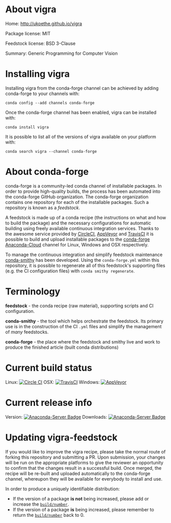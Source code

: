 About vigra
===========

Home: http://ukoethe.github.io/vigra

Package license: MIT

Feedstock license: BSD 3-Clause

Summary: Generic Programming for Computer Vision



Installing vigra
================

Installing vigra from the conda-forge channel can be achieved by adding conda-forge to your channels with:

```
conda config --add channels conda-forge
```

Once the conda-forge channel has been enabled, vigra can be installed with:

```
conda install vigra
```

It is possible to list all of the versions of vigra available on your platform with:

```
conda search vigra --channel conda-forge
```


About conda-forge
=================

conda-forge is a community-led conda channel of installable packages.
In order to provide high-quality builds, the process has been automated into the
conda-forge GitHub organization. The conda-forge organization contains one repository 
for each of the installable packages. Such a repository is known as a *feedstock*.

A feedstock is made up of a conda recipe (the instructions on what and how to build
the package) and the necessary configurations for automatic building using freely
available continuous integration services. Thanks to the awesome service provided by
[CircleCI](https://circleci.com/), [AppVeyor](http://www.appveyor.com/)
and [TravisCI](https://travis-ci.org/) it is possible to build and upload installable
packages to the [conda-forge](https://anaconda.org/conda-forge)
[Anaconda-Cloud](http://docs.anaconda.org/) channel for Linux, Windows and OSX respectively.

To manage the continuous integration and simplify feedstock maintenance
[conda-smithy](http://github.com/conda-forge/conda-smithy) has been developed.
Using the ``conda-forge.yml`` within this repository, it is possible to regenerate all of
this feedstock's supporting files (e.g. the CI configuration files) with ``conda smithy regenerate``.


Terminology
===========

**feedstock** - the conda recipe (raw material), supporting scripts and CI configuration.

**conda-smithy** - the tool which helps orchestrate the feedstock.
                   Its primary use is in the construction of the CI ``.yml`` files
                   and simplify the management of *many* feedstocks.

**conda-forge** - the place where the feedstock and smithy live and work to
                  produce the finished article (built conda distributions)

Current build status
====================
Linux: [![Circle CI](https://circleci.com/gh/conda-forge/vigra-feedstock.svg?style=svg)](https://circleci.com/gh/conda-forge/vigra-feedstock)
OSX: [![TravisCI](https://travis-ci.org/conda-forge/vigra-feedstock.svg?branch=master)](https://travis-ci.org/conda-forge/vigra-feedstock) 
Windows: [![AppVeyor](https://ci.appveyor.com/api/projects/status/github/conda-forge/vigra-feedstock?svg=True)](https://ci.appveyor.com/project/conda-forge/vigra-feedstock/branch/master)

Current release info
====================
Version: [![Anaconda-Server Badge](https://anaconda.org/conda-forge/vigra/badges/version.svg)](https://anaconda.org/conda-forge/vigra)
Downloads: [![Anaconda-Server Badge](https://anaconda.org/conda-forge/vigra/badges/downloads.svg)](https://anaconda.org/conda-forge/vigra)


Updating vigra-feedstock
========================

If you would like to improve the vigra recipe, please take the normal
route of forking this repository and submitting a PR. Upon submission, your changes will
be run on the appropriate platforms to give the reviewer an opportunity to confirm that the
changes result in a successful build. Once merged, the recipe will be re-built and uploaded
automatically to the conda-forge channel, whereupon they will be available for everybody to
install and use.

In order to produce a uniquely identifiable distribution:
 * If the version of a package **is not** being increased, please add or increase
   the [``build/number``](http://conda.pydata.org/docs/building/meta-yaml.html#build-number-and-string). 
 * If the version of a package **is** being increased, please remember to return
   the [``build/number``](http://conda.pydata.org/docs/building/meta-yaml.html#build-number-and-string)
   back to 0.
